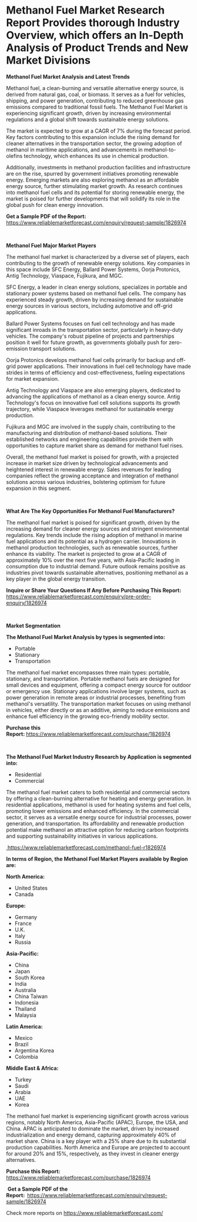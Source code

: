<p><h1>Methanol Fuel Market Research Report Provides thorough Industry Overview, which offers an In-Depth Analysis of Product Trends and New Market Divisions</h1></p><p><strong>Methanol Fuel Market Analysis and Latest Trends</strong></p>
<p><p>Methanol fuel, a clean-burning and versatile alternative energy source, is derived from natural gas, coal, or biomass. It serves as a fuel for vehicles, shipping, and power generation, contributing to reduced greenhouse gas emissions compared to traditional fossil fuels. The Methanol Fuel Market is experiencing significant growth, driven by increasing environmental regulations and a global shift towards sustainable energy solutions. </p><p>The market is expected to grow at a CAGR of 7% during the forecast period. Key factors contributing to this expansion include the rising demand for cleaner alternatives in the transportation sector, the growing adoption of methanol in maritime applications, and advancements in methanol-to-olefins technology, which enhances its use in chemical production. </p><p>Additionally, investments in methanol production facilities and infrastructure are on the rise, spurred by government initiatives promoting renewable energy. Emerging markets are also exploring methanol as an affordable energy source, further stimulating market growth. As research continues into methanol fuel cells and its potential for storing renewable energy, the market is poised for further developments that will solidify its role in the global push for clean energy innovation.</p></p>
<p><strong>Get a Sample PDF of the Report:&nbsp;</strong> <a href="https://www.reliablemarketforecast.com/enquiry/request-sample/1826974?utm_campaign=3491&utm_medium=2&utm_source=Github&utm_content=ia&utm_term=07042025&utm_id=methanol-fuel">https://www.reliablemarketforecast.com/enquiry/request-sample/1826974</a></p>
<p>&nbsp;</p>
<p><strong>Methanol Fuel Major Market Players</strong></p>
<p><p>The methanol fuel market is characterized by a diverse set of players, each contributing to the growth of renewable energy solutions. Key companies in this space include SFC Energy, Ballard Power Systems, Oorja Protonics, Antig Technology, Viaspace, Fujikura, and MGC.</p><p>SFC Energy, a leader in clean energy solutions, specializes in portable and stationary power systems based on methanol fuel cells. The company has experienced steady growth, driven by increasing demand for sustainable energy sources in various sectors, including automotive and off-grid applications.</p><p>Ballard Power Systems focuses on fuel cell technology and has made significant inroads in the transportation sector, particularly in heavy-duty vehicles. The company's robust pipeline of projects and partnerships position it well for future growth, as governments globally push for zero-emission transport solutions.</p><p>Oorja Protonics develops methanol fuel cells primarily for backup and off-grid power applications. Their innovations in fuel cell technology have made strides in terms of efficiency and cost-effectiveness, fueling expectations for market expansion.</p><p>Antig Technology and Viaspace are also emerging players, dedicated to advancing the applications of methanol as a clean energy source. Antig Technology's focus on innovative fuel cell solutions supports its growth trajectory, while Viaspace leverages methanol for sustainable energy production.</p><p>Fujikura and MGC are involved in the supply chain, contributing to the manufacturing and distribution of methanol-based solutions. Their established networks and engineering capabilities provide them with opportunities to capture market share as demand for methanol fuel rises.</p><p>Overall, the methanol fuel market is poised for growth, with a projected increase in market size driven by technological advancements and heightened interest in renewable energy. Sales revenues for leading companies reflect the growing acceptance and integration of methanol solutions across various industries, bolstering optimism for future expansion in this segment.</p></p>
<p>&nbsp;</p>
<p><strong>What Are The Key Opportunities For Methanol Fuel Manufacturers?</strong></p>
<p><p>The methanol fuel market is poised for significant growth, driven by the increasing demand for cleaner energy sources and stringent environmental regulations. Key trends include the rising adoption of methanol in marine fuel applications and its potential as a hydrogen carrier. Innovations in methanol production technologies, such as renewable sources, further enhance its viability. The market is projected to grow at a CAGR of approximately 10% over the next five years, with Asia-Pacific leading in consumption due to industrial demand. Future outlook remains positive as industries pivot towards sustainable alternatives, positioning methanol as a key player in the global energy transition.</p></p>
<p><strong>Inquire or Share Your Questions If Any Before Purchasing This Report:</strong> <a href="https://www.reliablemarketforecast.com/enquiry/pre-order-enquiry/1826974?utm_campaign=3491&utm_medium=2&utm_source=Github&utm_content=ia&utm_term=07042025&utm_id=methanol-fuel">https://www.reliablemarketforecast.com/enquiry/pre-order-enquiry/1826974</a></p>
<p>&nbsp;</p>
<p><strong>Market Segmentation</strong></p>
<p><strong>The Methanol Fuel Market Analysis by types is segmented into:</strong></p>
<p><ul><li>Portable</li><li>Stationary</li><li>Transportation</li></ul></p>
<p><p>The methanol fuel market encompasses three main types: portable, stationary, and transportation. Portable methanol fuels are designed for small devices and equipment, offering a compact energy source for outdoor or emergency use. Stationary applications involve larger systems, such as power generation in remote areas or industrial processes, benefiting from methanol's versatility. The transportation market focuses on using methanol in vehicles, either directly or as an additive, aiming to reduce emissions and enhance fuel efficiency in the growing eco-friendly mobility sector.</p></p>
<p><strong>Purchase this Report:&nbsp;</strong><a href="https://www.reliablemarketforecast.com/purchase/1826974?utm_campaign=3491&utm_medium=2&utm_source=Github&utm_content=ia&utm_term=07042025&utm_id=methanol-fuel">https://www.reliablemarketforecast.com/purchase/1826974</a></p>
<p>&nbsp;</p>
<p><strong>The Methanol Fuel Market Industry Research by Application is segmented into:</strong></p>
<p><ul><li>Residential</li><li>Commercial</li></ul></p>
<p><p>The methanol fuel market caters to both residential and commercial sectors by offering a clean-burning alternative for heating and energy generation. In residential applications, methanol is used for heating systems and fuel cells, promoting lower emissions and enhanced efficiency. In the commercial sector, it serves as a versatile energy source for industrial processes, power generation, and transportation. Its affordability and renewable production potential make methanol an attractive option for reducing carbon footprints and supporting sustainability initiatives in various applications.</p></p>
<p><a href="https://www.reliablemarketforecast.com/methanol-fuel-r1826974?utm_campaign=3491&utm_medium=2&utm_source=Github&utm_content=ia&utm_term=07042025&utm_id=methanol-fuel">&nbsp;https://www.reliablemarketforecast.com/methanol-fuel-r1826974</a></p>
<p><strong>In terms of Region, the Methanol Fuel Market Players available by Region are:</strong></p>
<p>
    <p> <strong> North America: </strong>
        <ul>
            <li>United States</li>
            <li>Canada</li>
        </ul>
        </p> 
    <p> <strong> Europe: </strong>
        <ul>
            <li>Germany</li>
            <li>France</li>
            <li>U.K.</li>
            <li>Italy</li>
            <li>Russia</li>
        </ul>
        </p> 
    <p> <strong> Asia-Pacific: </strong>
        <ul>
            <li>China</li>
            <li>Japan</li>
            <li>South Korea</li>
            <li>India</li>
            <li>Australia</li>
            <li>China Taiwan</li>
            <li>Indonesia</li>
            <li>Thailand</li>
            <li>Malaysia</li>
        </ul>
        </p> 
    <p> <strong> Latin America: </strong>
        <ul>
            <li>Mexico</li>
            <li>Brazil</li>
            <li>Argentina Korea</li>
            <li>Colombia</li>
        </ul>
        </p> 
    <p> <strong> Middle East & Africa: </strong>
        <ul>
            <li>Turkey</li>
            <li>Saudi</li>
            <li>Arabia</li>
            <li>UAE</li>
            <li>Korea</li>
        </ul>
    </p>
    </p>
<p><p>The methanol fuel market is experiencing significant growth across various regions, notably North America, Asia-Pacific (APAC), Europe, the USA, and China. APAC is anticipated to dominate the market, driven by increased industrialization and energy demand, capturing approximately 40% of market share. China is a key player with a 25% share due to its substantial production capabilities. North America and Europe are projected to account for around 20% and 15%, respectively, as they invest in cleaner energy alternatives.</p></p>
<p><strong>Purchase this Report: </strong><a href="https://www.reliablemarketforecast.com/purchase/1826974?utm_campaign=3491&utm_medium=2&utm_source=Github&utm_content=ia&utm_term=07042025&utm_id=methanol-fuel">https://www.reliablemarketforecast.com/purchase/1826974</a></p>
<p>&nbsp;<strong>Get a Sample PDF of the Report:&nbsp;&nbsp;</strong><a href="https://www.reliablemarketforecast.com/enquiry/request-sample/1826974?utm_campaign=3491&utm_medium=2&utm_source=Github&utm_content=ia&utm_term=07042025&utm_id=methanol-fuel">https://www.reliablemarketforecast.com/enquiry/request-sample/1826974</a></p>
<p><strong></strong></p>
<p>Check more reports on <a href="https://www.reliablemarketforecast.com/?utm_campaign=3491&utm_medium=2&utm_source=Github&utm_content=ia&utm_term=07042025&utm_id=methanol-fuel">https://www.reliablemarketforecast.com/</a></p>